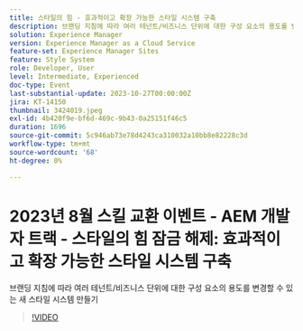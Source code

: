 ```yaml
---
title: 스타일의 힘 - 효과적이고 확장 가능한 스타일 시스템 구축
description: 브랜딩 지침에 따라 여러 테넌트/비즈니스 단위에 대한 구성 요소의 용도를 변경할 수 있는 새 스타일 시스템 만들기
solution: Experience Manager
version: Experience Manager as a Cloud Service
feature-set: Experience Manager Sites
feature: Style System
role: Developer, User
level: Intermediate, Experienced
doc-type: Event
last-substantial-update: 2023-10-27T00:00:00Z
jira: KT-14150
thumbnail: 3424019.jpeg
exl-id: 4b420f9e-bf6d-469c-9b43-0a25151f46c5
duration: 1696
source-git-commit: 5c946ab73e78d4243ca310032a10bb8e82228c3d
workflow-type: tm+mt
source-wordcount: '68'
ht-degree: 0%

---
```



# 2023년 8월 스킬 교환 이벤트 - AEM 개발자 트랙 - 스타일의 힘 잠금 해제: 효과적이고 확장 가능한 스타일 시스템 구축

브랜딩 지침에 따라 여러 테넌트/비즈니스 단위에 대한 구성 요소의 용도를 변경할 수 있는 새 스타일 시스템 만들기

>[!VIDEO](https://video.tv.adobe.com/v/3424019/?learn=on)
